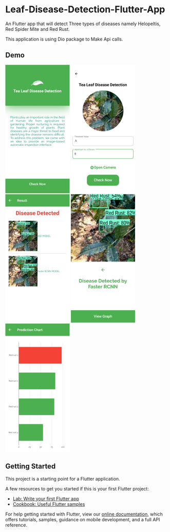 # Leaf-Disease-Detection-Flutter-App

An Flutter app that will detect Three types of diseases namely Helopeltis, Red Spider Mite and Red Rust.

This application is using Dio package to Make Api calls.

## Demo
 <img src="https://github.com/raju-borah/Tea-Leaf-Disease-Detection-Flutter-App/blob/master/screen-1.jpg" width="200" >
 <img src="https://github.com/raju-borah/Tea-Leaf-Disease-Detection-Flutter-App/blob/master/screen-2.jpg" width="200" >
 <img src="https://github.com/raju-borah/Tea-Leaf-Disease-Detection-Flutter-App/blob/master/screen-3.jpg" width="200" >
 <img src="https://github.com/raju-borah/Tea-Leaf-Disease-Detection-Flutter-App/blob/master/screen-4.jpg" width="200" >
 <img src="https://github.com/raju-borah/Tea-Leaf-Disease-Detection-Flutter-App/blob/master/screen-5.jpg" width="200" >


## Getting Started

This project is a starting point for a Flutter application.

A few resources to get you started if this is your first Flutter project:

- [Lab: Write your first Flutter app](https://flutter.dev/docs/get-started/codelab)
- [Cookbook: Useful Flutter samples](https://flutter.dev/docs/cookbook)

For help getting started with Flutter, view our
[online documentation](https://flutter.dev/docs), which offers tutorials,
samples, guidance on mobile development, and a full API reference.
